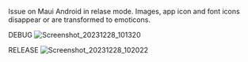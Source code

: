 Issue on Maui Android in relase mode.
Images, app icon and font icons disappear or are transformed to emoticons.

DEBUG
![Screenshot_20231228_101320](https://github.com/MattePozzy/MauiAndroidReleaseIssue/assets/7420345/be02a998-5d3d-4e67-9be1-4a50c531cae9)

RELEASE
![Screenshot_20231228_102022](https://github.com/MattePozzy/MauiAndroidReleaseIssue/assets/7420345/24d82478-787c-4092-bf19-b261b0607787)
